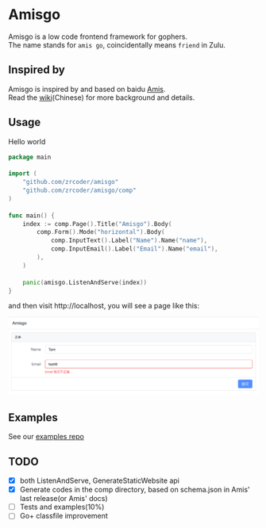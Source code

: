 # Amisgo

Amisgo is a low code frontend framework for gophers.  
The name stands for `amis go`, coincidentally means `friend` in Zulu.

## Inspired by

Amisgo is inspired by and based on baidu [Amis](https://aisuda.bce.baidu.com/amis).  
Read the [wiki](https://github.com/zrcoder/amisgo/wiki)(Chinese) for more background and details.

## Usage

Hello world

```go
package main

import (
	"github.com/zrcoder/amisgo"
	"github.com/zrcoder/amisgo/comp"
)

func main() {
	index := comp.Page().Title("Amisgo").Body(
		comp.Form().Mode("horizontal").Body(
			comp.InputText().Label("Name").Name("name"),
			comp.InputEmail().Label("Email").Name("email"),
		),
	)

	panic(amisgo.ListenAndServe(index))
}
```

and then visit http://localhost, you will see a page like this:

![hello-amis](./hello-amis.png)

## Examples

See our [examples repo](https://github.com/zrcoder/amisgo-examples)

## TODO

- [x] both ListenAndServe, GenerateStaticWebsite api
- [x] Generate codes in the comp directory, based on schema.json in Amis' last release(or Amis' docs)
- [ ] Tests and examples(10%)
- [ ] Go+ classfile improvement
